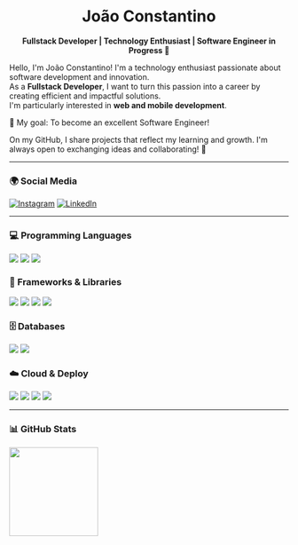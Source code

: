 <h1 align="center">João Constantino</h1>

<p align="center">
  <b>Fullstack Developer | Technology Enthusiast | Software Engineer in Progress 🚀</b>
</p>

Hello, I'm João Constantino! I'm a technology enthusiast passionate about software development and innovation.  
As a **Fullstack Developer**, I want to turn this passion into a career by creating efficient and impactful solutions.  
I'm particularly interested in **web and mobile development**.

🎯 My goal: To become an excellent Software Engineer!

On my GitHub, I share projects that reflect my learning and growth. I'm always open to exchanging ideas and collaborating! 🤝

---

### 🌍 Social Media
[![Instagram](https://img.shields.io/badge/Instagram-%23E4405F.svg?&style=for-the-badge&logo=instagram&logoColor=white)](https://www.instagram.com/j0a0_constantino/)
[![LinkedIn](https://img.shields.io/badge/LinkedIn-%230077B5.svg?&style=for-the-badge&logo=linkedin&logoColor=white)](https://www.linkedin.com/in/jo%C3%A3o-barreto-42a05224a/)

---

### 💻 Programming Languages
<div>
  <img src="https://img.shields.io/badge/Python-3776AB?style=for-the-badge&logo=python&logoColor=white"/>
  <img src="https://img.shields.io/badge/JavaScript-F7DF1E?style=for-the-badge&logo=javascript&logoColor=black"/>
  <img src="https://img.shields.io/badge/TypeScript-3178C6?style=for-the-badge&logo=typescript&logoColor=white"/>
</div>

### 🔧 Frameworks & Libraries
<div>
  <img src="https://img.shields.io/badge/Django-092E20?style=for-the-badge&logo=django&logoColor=white"/>
  <img src="https://img.shields.io/badge/React-20232A?style=for-the-badge&logo=react&logoColor=61DAFB"/>
  <img src="https://img.shields.io/badge/React_Native-20232A?style=for-the-badge&logo=react&logoColor=61DAFB"/>
  <img src="https://img.shields.io/badge/NestJS-E0234E?style=for-the-badge&logo=nestjs&logoColor=white"/>
</div>

### 🗄️ Databases
<div>
  <img src="https://img.shields.io/badge/PostgreSQL-316192?style=for-the-badge&logo=postgresql&logoColor=white"/>
  <img src="https://img.shields.io/badge/MySQL-4479A1?style=for-the-badge&logo=mysql&logoColor=white"/>
</div>

### ☁️ Cloud & Deploy
<div>
  <img src="https://img.shields.io/badge/Azure-0078D4?style=for-the-badge&logo=microsoft-azure&logoColor=white"/>
  <img src="https://img.shields.io/badge/Firebase-FFCA28?style=for-the-badge&logo=firebase&logoColor=black"/>
  <img src="https://img.shields.io/badge/Vercel-000000?style=for-the-badge&logo=vercel&logoColor=white"/>
  <img src="https://img.shields.io/badge/Docker-2496ED?style=for-the-badge&logo=docker&logoColor=white"/>
</div>

---

### 📊 GitHub Stats
<div>
  <a href="https://github.com/constantino2710">
    <img height="160em" src="https://github-readme-stats.vercel.app/api/top-langs/?username=constantino2710&layout=compact&langs_count=7&theme=dracula"/>
  </a>
</div>
